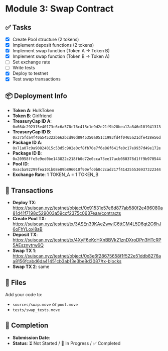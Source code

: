 # Module 3: Swap Contract

## ✅ Tasks

- [x] Create Pool structure (2 tokens)
- [x] Implement deposit functions (2 tokens)
- [x] Implement swap function (Token A → Token B)
- [x] Implement swap function (Token B → Token A)
- [ ] Set exchange rate
- [ ] Write tests
- [x] Deploy to testnet
- [x] Test swap transactions

## 📦 Deployment Info

- **Token A**: HulkToken
- **Token B**: Girlfriend
- **TreasuryCap ID A**: `0x664c292315e40173c6c6a578c76c418c1e9d2e21f9b28bea12a846d101941313`
- **TreasuryCap ID B**: `0x375fda4f40a545322b662bcd90d8945350a051c1993fd4f0465a21dfe428e56d`
- **Package ID A**: `0x71a07c9a90824015c53d5c902e0cf8fb70e7f6e86f641fe0c17e9937d49e172e`
- **Package ID B**: `0x20958ffe5e9ed0be143822c218fb0d72e0cca73ee17acb080378d1ff9b970544`
- **Pool ID**: `0xacba92299fea101b08e89b896010f90efc0b0c2cad217f414255536937322344`
- **Exchange Rate**: 1 TOKEN_A = 1 TOKEN_B

## 🔗 Transactions

- **Deploy TX**: https://suiscan.xyz/testnet/object/0x91531e57e6d877ab580f2e496080a81d41f7198c529003a59ccf2375c0637eaa/contracts
- **Create Pool TX**: https://suiscan.xyz/testnet/tx/3ASEn39KAeZwwiC6ttCM4L5D6qt2C6hJ6oFhYLoxi8aB
- **Deposit TX**: https://suiscan.xyz/testnet/tx/4XyF6eKcHXnBBVk21znDXroDPn3HTcRP5AEsznytrw6Q
- **Swap TX 1**: https://suiscan.xyz/testnet/object/0x3e6f28675658f1f522e51ddb8276aa8156fcabd6da41451cb3ab13e3be8d3087/tx-blocks
- **Swap TX 2**: same

## 📂 Files

Add your code to:

- `sources/swap.move` or `pool.move`
- `tests/swap_tests.move`

## 📅 Completion

- **Submission Date**:
- **Status**: ⏳ Not Started / 🚧 In Progress / ✅ Completed
